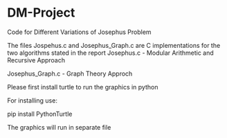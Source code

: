 # DM-Project
Code for Different Variations of Josephus Problem

The files Jospehus.c and Josephus_Graph.c are C implementations for the two algorithms stated in the report
Josephus.c - Modular Arithmetic and Recursive Approach

Josephus_Graph.c - Graph Theory Approch

Please first install turtle to run the graphics in python


For installing use:


pip install PythonTurtle


The graphics will run in separate file
